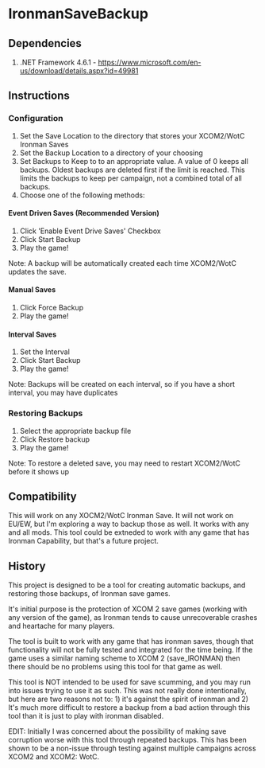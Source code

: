 # IronmanSaveBackup

## Dependencies
1. .NET Framework 4.6.1 - https://www.microsoft.com/en-us/download/details.aspx?id=49981

## Instructions

### Configuration
1. Set the Save Location to the directory that stores your XCOM2/WotC Ironman Saves
2. Set the Backup Location to a directory of your choosing
3. Set Backups to Keep to to an appropriate value. A value of 0 keeps all backups. Oldest backups are deleted first if the limit is reached. This limits the backups to keep per campaign, not a combined total of all backups.
4. Choose one of the following methods:


#### Event Driven Saves (Recommended Version)
1. Click 'Enable Event Drive Saves' Checkbox
2. Click Start Backup
3. Play the game! 

Note: A backup will be automatically created each time XCOM2/WotC updates the save.

#### Manual Saves
1. Click Force Backup
2. Play the game!

#### Interval Saves
1. Set the Interval
2. Click Start Backup
3. Play the game!

Note: Backups will be created on each interval, so if you have a short interval, you may have duplicates

### Restoring Backups
1. Select the appropriate backup file
2. Click Restore backup
3. Play the game!

Note: To restore a deleted save, you may need to restart XCOM2/WotC before it shows up

## Compatibility
This will work on any XOCM2/WotC Ironman Save. It will not work on EU/EW, but I'm exploring a way to backup those as well. It works with any and all mods. This tool could be extneded to work with any game that has Ironman Capability, but that's a future project.

## History
This project is designed to be a tool for creating automatic backups, and restoring those backups, of Ironman save games.

It's initial purpose is the protection of XCOM 2 save games (working with any version of the game), as Ironman tends to cause unrecoverable crashes and heartache for many players.

The tool is built to work with any game that has ironman saves, though that functionality will not be fully tested and integrated for the time being. If the game uses a similar naming scheme to XCOM 2 (save_IRONMAN) then there should be no problems using this tool for that game as well.

This tool is NOT intended to be used for save scumming, and you may run into issues trying to use it as such. This was not really done intentionally, but here are two reasons not to: 1) it's against the spirit of ironman and 2) It's much more difficult to restore a backup from a bad action through this tool than it is just to play with ironman disabled.

EDIT: Initially I was concerned about the possibility of making save corruption worse with this tool through repeated backups. This has been shown to be a non-issue through testing against multiple campaigns across XCOM2 and XCOM2: WotC. 
